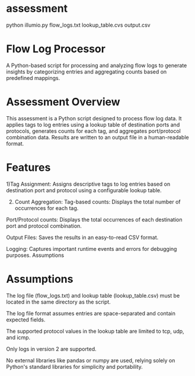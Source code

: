 # assessment


python illumio.py flow_logs.txt lookup_table.cvs output.csv

# Flow Log Processor
A Python-based script for processing and analyzing flow logs to generate insights by categorizing entries and aggregating counts based on predefined mappings.

# Assessment Overview
This assessment is a Python script designed to process flow log data. It applies tags to log entries using a lookup table of destination ports and protocols, generates counts for each tag, and aggregates port/protocol combination data. Results are written to an output file in a human-readable format.

# Features
1)Tag Assignment: Assigns descriptive tags to log entries based on destination port and protocol using a configurable lookup table.

2) Count Aggregation:
Tag-based counts: Displays the total number of occurrences for each tag.

Port/Protocol counts: Displays the total occurrences of each destination port and protocol combination.

Output Files: Saves the results in an easy-to-read CSV format.

Logging: Captures important runtime events and errors for debugging purposes.
Assumptions

# Assumptions

The log file (flow_logs.txt) and lookup table (lookup_table.csv) must be located in the same directory as the script.

The log file format assumes entries are space-separated and contain expected fields.

The supported protocol values in the lookup table are limited to tcp, udp, and icmp.

Only logs in version 2 are supported.

No external libraries like pandas or numpy are used, relying solely on Python's standard libraries for simplicity and portability.
